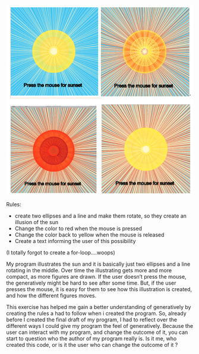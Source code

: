 ![alt text](screenshot.png "beskrivelse af billede")  

Rules: 
- create two ellipses and a line and make them rotate, so they create an illusion of the sun
- Change the color to red when the mouse is pressed 
- Change the color back to yellow when the mouse is released 
- Create a text informing the user of this possibility 

(I totally forgot to create a for-loop….woops) 

My program illustrates the sun and it is basically just two ellipses and a line rotating in the middle. Over time the illustrating gets more and more compact, as more figures are drawn. If the user doesn’t press the mouse, the generatively might be hard to see after some time. But, if the user presses the mouse, it is easy for them to see how this illustration is created, and how the different figures moves. 

This exercise has helped me gain a better understanding of generatively by creating the rules a had to follow when i created the program. So, already before I created the final draft of my program, I had to reflect over the different ways I could give my program the feel of generatively. 
Because the user can interact with my program, and change the outcome of it, you can start to question who the author of my program really is. Is it me, who created this code, or is it the user who can change the outcome of it ?

